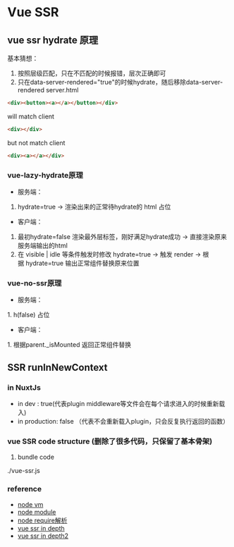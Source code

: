 
# Vue SSR

## vue ssr hydrate 原理

基本猜想： 

1. 按照层级匹配，只在不匹配的时候报错，层次正确即可
2. 只在data-server-rendered="true"的时候hydrate，随后移除data-server-rendered
server.html
```html
<div><button><a></a></button></div>
```
will match client
```html
<div></div>
```
but not match client
```html
<div><a></a></div>
```
### vue-lazy-hydrate原理
* 服务端：

1. hydrate=true -> 渲染出来的正常待hydrate的 html 占位
* 客户端：

1. 最初hydrate=false 渲染最外层标签，刚好满足hydrate成功 -> 直接渲染原来服务端输出的html
2. 在 visible | idle 等条件触发时修改 hydrate=true -> 触发 render -> 根据 hydrate=true 输出正常组件替换原来位置
### vue-no-ssr原理

* 服务端：

1. h(false) 占位
* 客户端：

1. 根据parent._isMounted 返回正常组件替换

## SSR runInNewContext
 
### in NuxtJs
* in dev : true(代表plugin middleware等文件会在每个请求进入的时候重新载入)
* in production: false （代表不会重新载入plugin，只会反复执行返回的函数）

### vue SSR code structure (删除了很多代码，只保留了基本骨架)

1. bundle code

./vue-ssr.js

### reference

* [node vm](https://nodejs.org/api/vm.html)
* [node module](https://nodejs.org/api/modules.html#modules_the_module_wrapper)
* [node require解析](https://segmentfault.com/a/1190000008587112)
* [vue ssr in depth](https://harttle.land/2020/02/10/deep-into-vue-ssr.html)
* [vue ssr in depth2](https://zhuanlan.zhihu.com/p/61348429)

